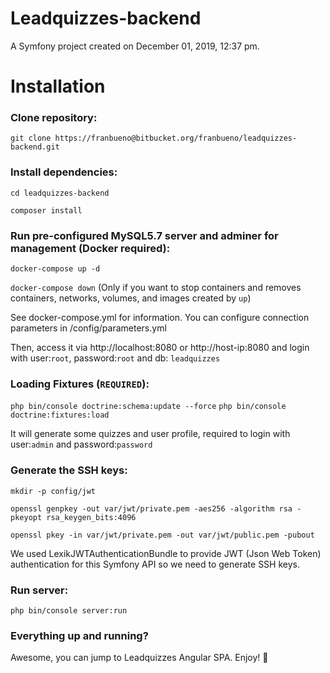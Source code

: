Leadquizzes-backend
===================

A Symfony project created on December 01, 2019, 12:37 pm.

# Installation

### Clone repository:

`git clone https://franbueno@bitbucket.org/franbueno/leadquizzes-backend.git`

### Install dependencies:

`cd leadquizzes-backend`

`composer install`

### Run pre-configured MySQL5.7 server and adminer for management (Docker required):

`docker-compose up -d`

`docker-compose down` (Only if you want to stop containers and removes containers, networks, volumes, and images created by `up`)

See docker-compose.yml for information.
You can configure connection parameters in /config/parameters.yml

Then, access it via http://localhost:8080 or http://host-ip:8080 and login with user:`root`, password:`root` and db: `leadquizzes`

### Loading Fixtures (`REQUIRED`):
`php bin/console doctrine:schema:update --force`
`php bin/console doctrine:fixtures:load`

It will generate some quizzes and user profile, required to login with user:`admin` and password:`password`

### Generate the SSH keys:

`mkdir -p config/jwt`

`openssl genpkey -out var/jwt/private.pem -aes256 -algorithm rsa -pkeyopt rsa_keygen_bits:4096`

`openssl pkey -in var/jwt/private.pem -out var/jwt/public.pem -pubout`

We used LexikJWTAuthenticationBundle to provide JWT (Json Web Token) authentication for this Symfony API so we need to generate SSH keys.

### Run server:
`php bin/console server:run`

### Everything up and running?

Awesome, you can jump to Leadquizzes Angular SPA. Enjoy! 🚀
